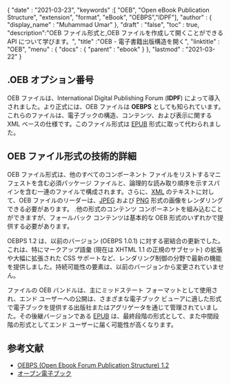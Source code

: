 {
  "date" : "2021-03-23",
  "keywords" :[ "OEB", "Open eBook Publication Structure", "extension", "format", "eBook", "OEBPS","IDPF"],
  "author" : {
    "display_name" : "Muhammad Umar"
},
  "draft" : "false",
  "toc" : true,
  "description":"OEB ファイル形式と,OEB ファイルを作成して開くことができる API について学びます。",
  "title" :"OEB - 電子書籍出版構造を開く",
  "linktitle" : "OEB",
  "menu" : {
    "docs" : {
      "parent" : "ebook"
}
},
  "lastmod" : "2021-03-22"
}

## .OEB オプション番号

OEB ファイルは、International Digital Publishing Forum (**IDPF**) によって導入されました。より正式には、OEB ファイルは **OEBPS** としても知られています。これらのファイルは、電子ブックの構造、コンテンツ、および表示に関する XML ベースの仕様です。このファイル形式は [EPUB](/ebook/epub/) 形式に取って代わられました。

## OEB ファイル形式の技術的詳細

OEB ファイル形式は、他のすべてのコンポーネント ファイルをリストするマニフェストを含む必須パッケージ ファイルと、論理的な読み取り順序を示すスパインを含む一連のファイルで構成されます。さらに、[XML](/web/xml/) のテキストに対して、OEB ファイルのリーダーは、[JPEG](/image/jpeg/) および [PNG](/image/png/) 形式の画像をレンダリングできる必要があります。 .他の形式のコンテンツ コンポーネントを組み込むことができますが、フォールバック コンテンツは基本的な OEB 形式のいずれかで提供する必要があります。

OEBPS 1.2 は、以前のバージョン (OEBPS 1.0.1) に対する密結合の更新でした。これは、特にマークアップ語彙 (現在は XHTML 1.1 の正規のサブセット) の拡張や大幅に拡張された CSS サポートなど、レンダリング制御の分野で最新の機能を提供しました。持続可能性の要素は、以前のバージョンから変更されていません。
  

ファイルの OEB バンドルは、主にミッドステート フォーマットとして使用され、エンド ユーザーへの公開は、さまざまな電子ブック ビューアに適した形式で電子ブックを提供する出版社またはアグリゲータを通じて管理されていました。その後継バージョンである [EPUB](/ebook/epub/) は、最終段階の形式として、また中間段階の形式としてエンド ユーザーに届く可能性が高くなります。

## 参考文献

* [OEBPS (Open Ebook Forum Publication Structure) 1.2](https://www.loc.gov/preservation/digital/formats/fdd/fdd000171.shtml)
* [オープン電子ブック](https://en.wikipedia.org/wiki/Open_eBook)


